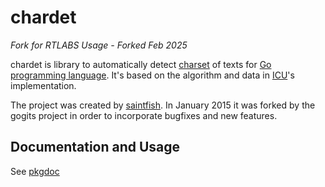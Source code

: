 # chardet

*Fork for RTLABS Usage - Forked Feb 2025*

chardet is library to automatically detect
[charset](http://en.wikipedia.org/wiki/Character_encoding) of texts for [Go
programming language](http://golang.org/). It's based on the algorithm and data
in [ICU](http://icu-project.org/)'s implementation.

The project was created by [saintfish](http://github.com/saintfish/chardet). In January 2015 it was forked by the gogits project in order to incorporate bugfixes and new features.

## Documentation and Usage

See [pkgdoc](http://pkg.do.dev/github/reapertechlabs/chardet)
